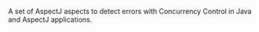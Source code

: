 A set of AspectJ aspects to detect errors with Concurrency Control in Java and AspectJ applications.
